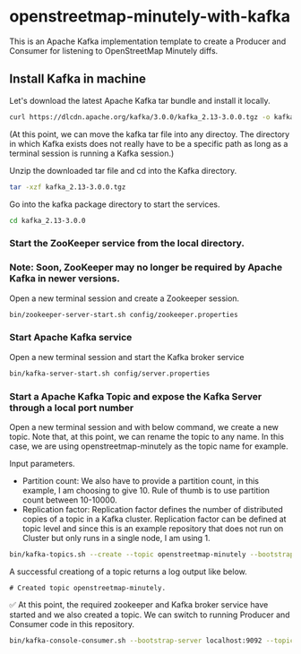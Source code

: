 # openstreetmap-minutely-with-kafka 

This is an Apache Kafka implementation template to create a Producer and Consumer for listening to OpenStreetMap Minutely diffs.


## Install Kafka in machine

Let's download the latest Apache Kafka tar bundle and install it locally.

```sh
curl https://dlcdn.apache.org/kafka/3.0.0/kafka_2.13-3.0.0.tgz -o kafka_2.13-3.0.0.tgz
```


(At this point, we can move the kafka tar file into any directoy. The directory in which Kafka exists does not really have to be a specific path as long as a terminal session is running a Kafka session.)

Unzip the downloaded tar file and cd into the Kafka directory. 

```sh
tar -xzf kafka_2.13-3.0.0.tgz
```

Go into the kafka package directory to start the services.

```sh
cd kafka_2.13-3.0.0
```


### Start the ZooKeeper service from the local directory.

### Note: Soon, ZooKeeper may no longer be required by Apache Kafka in newer versions.

Open a new terminal session and create a Zookeeper session.

```sh
bin/zookeeper-server-start.sh config/zookeeper.properties
```


### Start Apache Kafka service

Open a new terminal session and start the Kafka broker service

```sh
bin/kafka-server-start.sh config/server.properties
```

### Start a Apache Kafka Topic and expose the Kafka Server through a local port number

Open a new terminal session and with below command, we create a new topic. Note that, at this point, we can rename the topic to any name. In this case, we are using openstreetmap-minutely as the topic name for example. 


Input parameters.
- Partition count: We also have to provide a partition count, in this example, I am choosing to give 10. Rule of thumb is to use partition count between 10-10000.
- Replication factor: Replication factor defines the number of distributed copies of a topic in a Kafka cluster. Replication factor can be defined at topic level and since this is an example repository that does not run on Cluster but only runs in a single node, I am using 1.


```sh
bin/kafka-topics.sh --create --topic openstreetmap-minutely --bootstrap-server localhost:9092 --partitions 10 --replication-factor 1
```

A successful creationg of a topic returns a log output like below.
```log
# Created topic openstreetmap-minutely.
```

✅ At this point, the required zookeeper and Kafka broker service have started and we also created a topic. We can switch to running Producer and Consumer code in this repository.



<!-- Check for messages published into a topic from the beginning -->

```sh
bin/kafka-console-consumer.sh --bootstrap-server localhost:9092 --topic openstreetmap-minutely --from-beginning
```